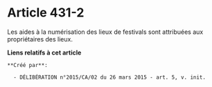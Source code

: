 # Article 431-2

Les aides à la numérisation des lieux de festivals sont attribuées aux propriétaires des lieux.

**Liens relatifs à cet article**

	**Créé par**:

	  - DÉLIBÉRATION n°2015/CA/02 du 26 mars 2015 - art. 5, v. init.

